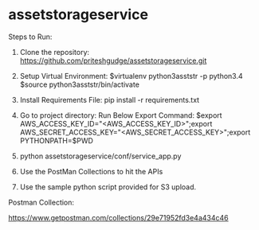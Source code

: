 # assetstorageservice

Steps to Run:
1. Clone the repository: https://github.com/priteshgudge/assetstorageservice.git
 
2. Setup Virtual Environment: $virtualenv python3asststr -p python3.4 $source python3asststr/bin/activate

3. Install Requirements File: pip install -r requirements.txt

4. Go to project directory: Run Below Export Command:
$export AWS_ACCESS_KEY_ID="<AWS_ACCESS_KEY_ID>";export AWS_SECRET_ACCESS_KEY="<AWS_SECRET_ACCESS_KEY>";export PYTHONPATH=$PWD

5. python assetstorageservice/conf/service_app.py

6. Use the PostMan Collections to hit the APIs

7. Use the sample python script provided for S3 upload.

Postman Collection:

https://www.getpostman.com/collections/29e71952fd3e4a434c46 
